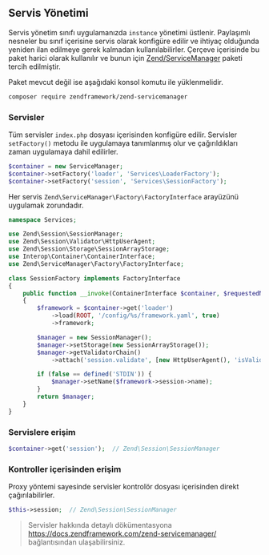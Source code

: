 
## Servis Yönetimi

Servis yönetim sınıfı uygulamanızda `instance` yönetimi üstlenir. Paylaşımlı nesneler bu sınıf içerisine servis olarak konfigüre edilir ve ihtiyaç olduğunda yeniden ilan edilmeye gerek kalmadan kullanılabilirler.
Çerçeve içerisinde bu paket harici olarak kullanılır ve bunun için <a href="https://docs.zendframework.com/zend-servicemanager/">Zend/ServiceManager</a> paketi tercih edilmiştir.

Paket mevcut değil ise aşağıdaki konsol komutu ile yüklenmelidir.

```bash
composer require zendframework/zend-servicemanager
```

### Servisler

Tüm servisler `index.php` dosyası içerisinden konfigüre edilir. Servisler `setFactory()` metodu ile uygulamaya tanımlanmış olur ve çağırıldıkları zaman uygulamaya dahil edilirler.

```php
$container = new ServiceManager;
$container->setFactory('loader', 'Services\LoaderFactory');
$container->setFactory('session', 'Services\SessionFactory');
```

Her servis `Zend\ServiceManager\Factory\FactoryInterface` arayüzünü uygulamak zorundadır.

```php
namespace Services;

use Zend\Session\SessionManager;
use Zend\Session\Validator\HttpUserAgent;
use Zend\Session\Storage\SessionArrayStorage;
use Interop\Container\ContainerInterface;
use Zend\ServiceManager\Factory\FactoryInterface;

class SessionFactory implements FactoryInterface
{
    public function __invoke(ContainerInterface $container, $requestedName, array $options = null)
    {
        $framework = $container->get('loader')
            ->load(ROOT, '/config/%s/framework.yaml', true)
            ->framework;

        $manager = new SessionManager();
        $manager->setStorage(new SessionArrayStorage());
        $manager->getValidatorChain()
            ->attach('session.validate', [new HttpUserAgent(), 'isValid']);

        if (false == defined('STDIN')) {
            $manager->setName($framework->session->name);
        }
        return $manager;
    }
}
```

### Servislere erişim

```php
$container->get('session');  // Zend\Session\SessionManager
```

### Kontroller içerisinden erişim

Proxy yöntemi sayesinde servisler kontrolör dosyası içerisinden direkt çağırılabilirler.

```php
$this->session;  // Zend\Session\SessionManager
```

> Servisler hakkında detaylı dökümentasyona  <a href="https://docs.zendframework.com/zend-servicemanager/">https://docs.zendframework.com/zend-servicemanager/</a> bağlantısından ulaşabilirsiniz.